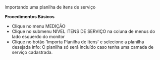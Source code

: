 Importando uma planilha de itens de serviço

<b>Procedimentos Básicos</b>

* Clique no menu MEDIÇÃO
* Clique no submenu NIVEL ITENS DE SERVIÇO na coluna de menus do lado esquerdo do monitor
* Clique no botão 'Importa Planilha de Itens' e selecione a planilha desejada
  info: O planilha só será incluído caso tenha uma camada de serviço cadastrada.

